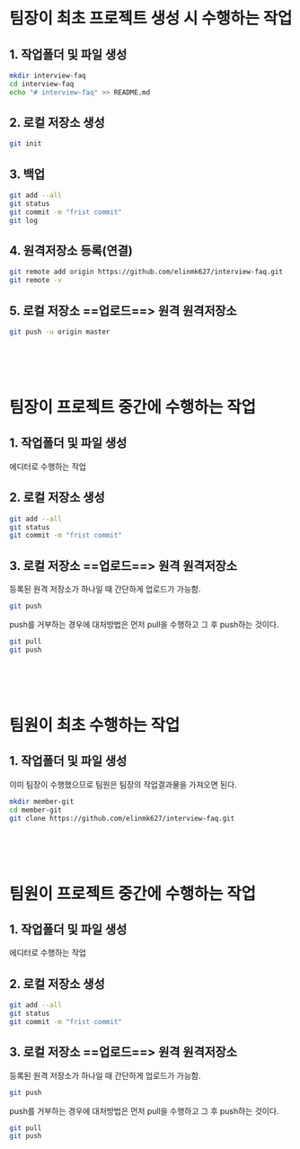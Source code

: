 # 팀장이 최초 프로젝트 생성 시 수행하는 작업


## 1. 작업폴더 및 파일 생성
```bash
mkdir interview-faq
cd interview-faq
echo "# interview-faq" >> README.md
```

## 2. 로컬 저장소 생성
```bash
git init
```

## 3. 백업
```bash
git add --all
git status
git commit -m "frist commit"
git log
```

## 4. 원격저장소 등록(연결)
```bash
git remote add origin https://github.com/elinmk627/interview-faq.git
git remote -v
```

## 5. 로컬 저장소 ==업로드==> 원격 원격저장소
```bash
git push -u origin master
```

<br><br><br>

# 팀장이 프로젝트 중간에 수행하는 작업

## 1. 작업폴더 및 파일 생성
에디터로 수행하는 작업

## 2. 로컬 저장소 생성
```bash
git add --all
git status
git commit -m "frist commit"
```

## 3. 로컬 저장소 ==업로드==> 원격 원격저장소
등록된 원격 저장소가 하나일 때 간단하게 업로드가 가능함.
```bash
git push
```

push를 거부하는 경우에 대처방법은 먼저 pull을 수행하고 그 후 push하는 것이다.
```bash
git pull
git push
```
<br><br><br>

# 팀원이 최초 수행하는 작업

## 1. 작업폴더 및 파일 생성
이미 팀장이 수행했으므로 팀원은 팀장의 작업결과물을 가져오면 된다.

```bash
mkdir member-git
cd member-git
git clone https://github.com/elinmk627/interview-faq.git
```

<br><br><br>

# 팀원이 프로젝트 중간에 수행하는 작업

## 1. 작업폴더 및 파일 생성
에디터로 수행하는 작업

## 2. 로컬 저장소 생성
```bash
git add --all
git status
git commit -m "frist commit"
```

## 3. 로컬 저장소 ==업로드==> 원격 원격저장소
등록된 원격 저장소가 하나일 때 간단하게 업로드가 가능함.
```bash
git push
```

push를 거부하는 경우에 대처방법은 먼저 pull을 수행하고 그 후 push하는 것이다.
```bash
git pull
git push
